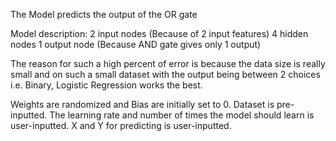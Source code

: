 The Model predicts the output of the OR gate

Model description:
2 input nodes (Because of 2 input features)
4 hidden nodes
1 output node (Because AND gate gives only 1 output)

The reason for such a high percent of error is because the data size is really small and on such a small dataset with the output being between 2 choices i.e. Binary, Logistic Regression works the best.

Weights are randomized and Bias are initially set to 0.
Dataset is pre-inputted.
The learning rate and number of times the model should learn is user-inputted.
X and Y for predicting is user-inputted.
